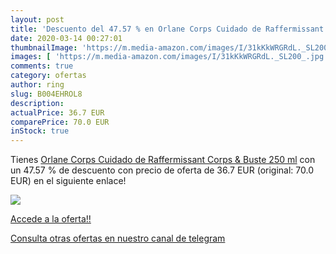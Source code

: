 ```yaml
---
layout: post
title: 'Descuento del 47.57 % en Orlane Corps Cuidado de Raffermissant Co'
date: 2020-03-14 00:27:01
thumbnailImage: 'https://m.media-amazon.com/images/I/31kKkWRGRdL._SL200_.jpg'
images: [ 'https://m.media-amazon.com/images/I/31kKkWRGRdL._SL200_.jpg' ]
comments: true
category: ofertas
author: ring
slug: B004EHROL8
description:
actualPrice: 36.7 EUR
comparePrice: 70.0 EUR
inStock: true
---
```


Tienes [Orlane Corps Cuidado de Raffermissant Corps & Buste 250 ml](https://www.amazon.com/dp/B004EHROL8/?tag=redken08-20) con un 47.57 % de descuento con precio de oferta de 36.7 EUR (original: 70.0 EUR) en el siguiente enlace!

[![](https://m.media-amazon.com/images/I/31kKkWRGRdL._SL200_.jpg)](https://www.amazon.com/dp/B004EHROL8/?tag=redken08-20)

[Accede a la oferta!!](https://www.amazon.com/dp/B004EHROL8/?tag=redken08-20)

[Consulta otras ofertas en nuestro canal de telegram](https://t.me/s/ofertas25)
